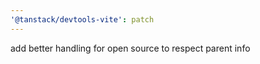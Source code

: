 ```yaml
---
'@tanstack/devtools-vite': patch
---
```


add better handling for open source to respect parent info
